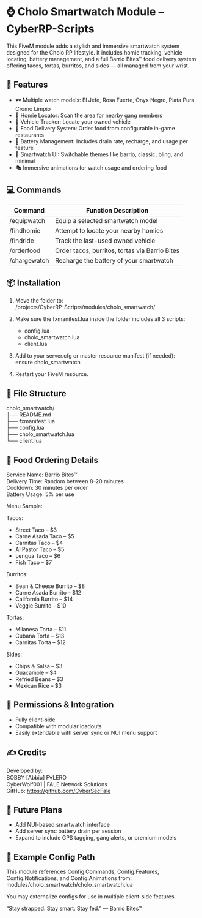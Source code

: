 # ⌚ Cholo Smartwatch Module – CyberRP-Scripts

This FiveM module adds a stylish and immersive smartwatch system designed for the Cholo RP lifestyle. It includes homie tracking, vehicle locating, battery management, and a full Barrio Bites™ food delivery system offering tacos, tortas, burritos, and sides — all managed from your wrist.

## 🔧 Features

- 🕶️ Multiple watch models: El Jefe, Rosa Fuerte, Onyx Negro, Plata Pura, Cromo Limpio  
- 📡 Homie Locator: Scan the area for nearby gang members  
- 🚗 Vehicle Tracker: Locate your owned vehicle  
- 🌮 Food Delivery System: Order food from configurable in-game restaurants  
- 🔋 Battery Management: Includes drain rate, recharge, and usage per feature  
- 🧭 Smartwatch UI: Switchable themes like barrio, classic, bling, and minimal  
- 🎭 Immersive animations for watch usage and ordering food  

## 💻 Commands

| Command         | Function Description                             |
|-----------------|--------------------------------------------------|
| /equipwatch     | Equip a selected smartwatch model                |
| /findhomie      | Attempt to locate your nearby homies             |
| /findride       | Track the last-used owned vehicle                |
| /orderfood      | Order tacos, burritos, tortas via Barrio Bites   |
| /chargewatch    | Recharge the battery of your smartwatch          |

## 📦 Installation

1. Move the folder to:  
   /projects/CyberRP-Scripts/modules/cholo_smartwatch/

2. Make sure the fxmanifest.lua inside the folder includes all 3 scripts:  
   - config.lua  
   - cholo_smartwatch.lua  
   - client.lua

3. Add to your server.cfg or master resource manifest (if needed):  
   ensure cholo_smartwatch

4. Restart your FiveM resource.

## 📁 File Structure

cholo_smartwatch/  
├── README.md  
├── fxmanifest.lua  
├── config.lua  
├── cholo_smartwatch.lua  
└── client.lua  

## 🥑 Food Ordering Details

Service Name: Barrio Bites™  
Delivery Time: Random between 8–20 minutes  
Cooldown: 30 minutes per order  
Battery Usage: 5% per use  

Menu Sample:

Tacos:  
- Street Taco – $3  
- Carne Asada Taco – $5  
- Carnitas Taco – $4  
- Al Pastor Taco – $5  
- Lengua Taco – $6  
- Fish Taco – $7  

Burritos:  
- Bean & Cheese Burrito – $8  
- Carne Asada Burrito – $12  
- California Burrito – $14  
- Veggie Burrito – $10  

Tortas:  
- Milanesa Torta – $11  
- Cubana Torta – $13  
- Carnitas Torta – $12  

Sides:  
- Chips & Salsa – $3  
- Guacamole – $4  
- Refried Beans – $3  
- Mexican Rice – $3  

## 🔐 Permissions & Integration

- Fully client-side  
- Compatible with modular loadouts  
- Easily extendable with server sync or NUI menu support  

## ✍️ Credits

Developed by:  
BOBBY [Abbiu] FⱯLERO  
CyberWolf001 | FALE Network Solutions  
GitHub: https://github.com/CyberSecFale  

## 🧠 Future Plans

- Add NUI-based smartwatch interface  
- Add server sync battery drain per session  
- Expand to include GPS tagging, gang alerts, or premium models  

## 🧪 Example Config Path

This module references Config.Commands, Config.Features, Config.Notifications, and Config.Animations from:  
modules/cholo_smartwatch/cholo_smartwatch.lua  

You may externalize configs for use in multiple client-side features.

“Stay strapped. Stay smart. Stay fed.” — Barrio Bites™
